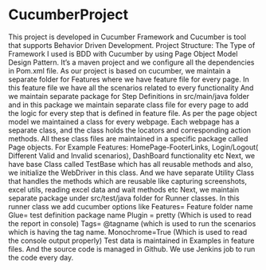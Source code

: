 # CucumberProject
This project is developed in Cucumber Framework and Cucumber is tool that supports Behavior Driven Development.
Project Structure:
The Type of Framework I used is BDD with Cucumber by using Page Object Model Design Pattern.
It’s a maven project and we configure all the dependencies in Pom.xml file.
As our project is based on cucumber, we maintain a separate folder for Features where we have feature file for every page.
In this feature file we have all the scenarios related to every functionality
And we maintain separate package for Step Definitions in src/main/java folder and in this package we maintain separate class file for every page to add the logic for every step that is defined in feature file.
As per the page object model we maintained a class for every webpage. Each webpage has a separate class, and the class holds the locators and corresponding action methods. All these class files are maintained in a specific package called Page objects.
For Example Features: HomePage-FooterLinks, Login/Logout( Different Valid and Invalid scenarios), DashBoard functionality  etc
Next, we have base Class called TestBase which has all reusable methods and also, we initialize the WebDriver in this class.
And we have separate Utility Class that handles the methods which are reusable like capturing screenshots, excel utils, reading excel data and wait methods etc 
Next, we maintain separate package under src/test/java folder for Runner classes. In this runner class we add cucumber options like 
Features= Feature folder name
Glue= test definition package name
Plugin = pretty (Which is used to read the report in console)
Tags= @tagname (which is used to run the scenarios which is having the tag name.
Monochrome=True (Which is used to read the console output properly)
Test data is maintained in Examples in feature files.
And the source code is managed in Github.
We use Jenkins job to run the code every day.
